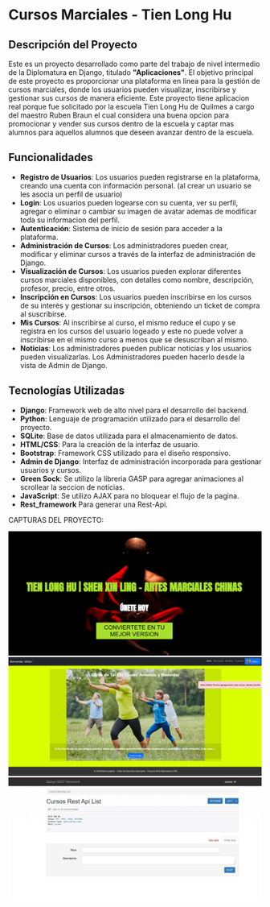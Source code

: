 # Cursos Marciales - Tien Long Hu

## Descripción del Proyecto

Este es un proyecto desarrollado como parte del trabajo de nivel intermedio de la Diplomatura en Django, titulado **"Aplicaciones"**. El objetivo principal de este proyecto es proporcionar una plataforma en línea para la gestión de cursos marciales, donde los usuarios pueden visualizar, inscribirse y gestionar sus cursos de manera eficiente. Este proyecto tiene aplicacion real porque fue solicitado por la escuela Tien Long Hu de Quilmes a cargo del maestro Ruben Braun el cual considera una buena opcion para promocionar y vender sus cursos dentro de la escuela y captar mas alumnos para aquellos alumnos que deseen avanzar dentro de la escuela.

## Funcionalidades

- **Registro de Usuarios**: Los usuarios pueden registrarse en la plataforma, creando una cuenta con información personal. (al crear un usuario se les asocia un perfil de usuario)
- **Login**: Los usuarios pueden logearse con su cuenta, ver su perfil, agregar o eliminar o cambiar su imagen de avatar ademas de modificar toda su informacion del perfil.
- **Autenticación**: Sistema de inicio de sesión para acceder a la plataforma.
- **Administración de Cursos**: Los administradores pueden crear, modificar y eliminar cursos a través de la interfaz de administración de Django.
- **Visualización de Cursos**: Los usuarios pueden explorar diferentes cursos marciales disponibles, con detalles como nombre, descripción, profesor, precio, entre otros.
- **Inscripción en Cursos**: Los usuarios pueden inscribirse en los cursos de su interés y gestionar su inscripción, obteniendo un ticket de compra al suscribirse.
- **Mis Cursos**: Al inscribirse al curso, el mismo reduce el cupo y se registra en los cursos del usuario logeado y este no puede volver a inscribirse en el mismo curso a menos que se desuscriban al mismo.
- **Noticias**: Los administradores pueden publicar noticias y los usuarios pueden visualizarlas. Los Administradores pueden hacerlo desde la vista de Admin de Django.

## Tecnologías Utilizadas

- **Django**: Framework web de alto nivel para el desarrollo del backend.
- **Python**: Lenguaje de programación utilizado para el desarrollo del proyecto.
- **SQLite**: Base de datos utilizada para el almacenamiento de datos.
- **HTML/CSS**: Para la creación de la interfaz de usuario.
- **Bootstrap**: Framework CSS utilizado para el diseño responsivo.
- **Admin de Django**: Interfaz de administración incorporada para gestionar usuarios y cursos.
- **Green Sock**: Se utilizo la libreria GASP para agregar animaciones al scrollear la seccion de noticias.
- **JavaScript**: Se utilizo AJAX para no bloquear el flujo de la pagina.
- **Rest_framework** Para generar una Rest-Api. 

CAPTURAS DEL PROYECTO:

<img src="https://github.com/eliasescalante/CursosMarciales_UTN/blob/master/media/captura.png" width="900" />
<img src="https://github.com/eliasescalante/CursosMarciales_UTN/blob/master/media/captura2.png" width="900"/>
<img src="https://github.com/eliasescalante/CursosMarciales_UTN/blob/master/media/captura_api.png" width="900" />

